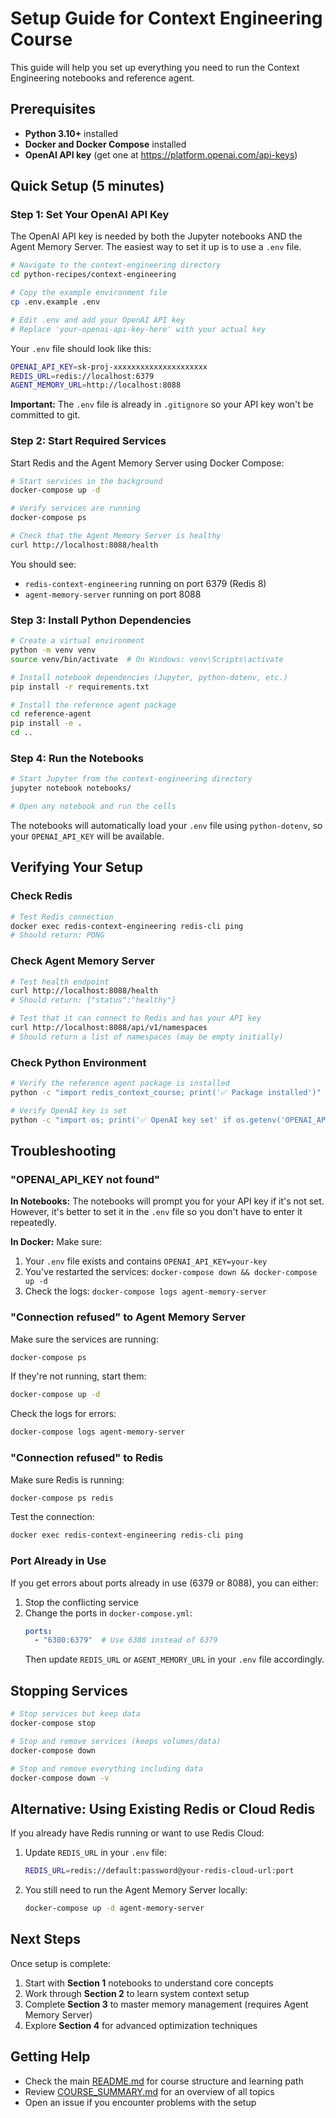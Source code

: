 # Setup Guide for Context Engineering Course

This guide will help you set up everything you need to run the Context Engineering notebooks and reference agent.

## Prerequisites

- **Python 3.10+** installed
- **Docker and Docker Compose** installed
- **OpenAI API key** (get one at https://platform.openai.com/api-keys)

## Quick Setup (5 minutes)

### Step 1: Set Your OpenAI API Key

The OpenAI API key is needed by both the Jupyter notebooks AND the Agent Memory Server. The easiest way to set it up is to use a `.env` file.

```bash
# Navigate to the context-engineering directory
cd python-recipes/context-engineering

# Copy the example environment file
cp .env.example .env

# Edit .env and add your OpenAI API key
# Replace 'your-openai-api-key-here' with your actual key
```

Your `.env` file should look like this:
```bash
OPENAI_API_KEY=sk-proj-xxxxxxxxxxxxxxxxxxxxx
REDIS_URL=redis://localhost:6379
AGENT_MEMORY_URL=http://localhost:8088
```

**Important:** The `.env` file is already in `.gitignore` so your API key won't be committed to git.

### Step 2: Start Required Services

Start Redis and the Agent Memory Server using Docker Compose:

```bash
# Start services in the background
docker-compose up -d

# Verify services are running
docker-compose ps

# Check that the Agent Memory Server is healthy
curl http://localhost:8088/health
```

You should see:
- `redis-context-engineering` running on port 6379 (Redis 8)
- `agent-memory-server` running on port 8088

### Step 3: Install Python Dependencies

```bash
# Create a virtual environment
python -m venv venv
source venv/bin/activate  # On Windows: venv\Scripts\activate

# Install notebook dependencies (Jupyter, python-dotenv, etc.)
pip install -r requirements.txt

# Install the reference agent package
cd reference-agent
pip install -e .
cd ..
```

### Step 4: Run the Notebooks

```bash
# Start Jupyter from the context-engineering directory
jupyter notebook notebooks/

# Open any notebook and run the cells
```

The notebooks will automatically load your `.env` file using `python-dotenv`, so your `OPENAI_API_KEY` will be available.

## Verifying Your Setup

### Check Redis
```bash
# Test Redis connection
docker exec redis-context-engineering redis-cli ping
# Should return: PONG
```

### Check Agent Memory Server
```bash
# Test health endpoint
curl http://localhost:8088/health
# Should return: {"status":"healthy"}

# Test that it can connect to Redis and has your API key
curl http://localhost:8088/api/v1/namespaces
# Should return a list of namespaces (may be empty initially)
```

### Check Python Environment
```bash
# Verify the reference agent package is installed
python -c "import redis_context_course; print('✅ Package installed')"

# Verify OpenAI key is set
python -c "import os; print('✅ OpenAI key set' if os.getenv('OPENAI_API_KEY') else '❌ OpenAI key not set')"
```

## Troubleshooting

### "OPENAI_API_KEY not found"

**In Notebooks:** The notebooks will prompt you for your API key if it's not set. However, it's better to set it in the `.env` file so you don't have to enter it repeatedly.

**In Docker:** Make sure:
1. Your `.env` file exists and contains `OPENAI_API_KEY=your-key`
2. You've restarted the services: `docker-compose down && docker-compose up -d`
3. Check the logs: `docker-compose logs agent-memory-server`

### "Connection refused" to Agent Memory Server

Make sure the services are running:
```bash
docker-compose ps
```

If they're not running, start them:
```bash
docker-compose up -d
```

Check the logs for errors:
```bash
docker-compose logs agent-memory-server
```

### "Connection refused" to Redis

Make sure Redis is running:
```bash
docker-compose ps redis
```

Test the connection:
```bash
docker exec redis-context-engineering redis-cli ping
```

### Port Already in Use

If you get errors about ports already in use (6379 or 8088), you can either:

1. Stop the conflicting service
2. Change the ports in `docker-compose.yml`:
   ```yaml
   ports:
     - "6380:6379"  # Use 6380 instead of 6379
   ```
   Then update `REDIS_URL` or `AGENT_MEMORY_URL` in your `.env` file accordingly.

## Stopping Services

```bash
# Stop services but keep data
docker-compose stop

# Stop and remove services (keeps volumes/data)
docker-compose down

# Stop and remove everything including data
docker-compose down -v
```

## Alternative: Using Existing Redis or Cloud Redis

If you already have Redis running or want to use Redis Cloud:

1. Update `REDIS_URL` in your `.env` file:
   ```bash
   REDIS_URL=redis://default:password@your-redis-cloud-url:port
   ```

2. You still need to run the Agent Memory Server locally:
   ```bash
   docker-compose up -d agent-memory-server
   ```

## Next Steps

Once setup is complete:

1. Start with **Section 1** notebooks to understand core concepts
2. Work through **Section 2** to learn system context setup
3. Complete **Section 3** to master memory management (requires Agent Memory Server)
4. Explore **Section 4** for advanced optimization techniques

## Getting Help

- Check the main [README.md](README.md) for course structure and learning path
- Review [COURSE_SUMMARY.md](COURSE_SUMMARY.md) for an overview of all topics
- Open an issue if you encounter problems with the setup

